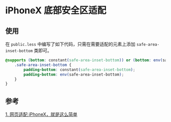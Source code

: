 # iPhoneX 底部安全区适配

## 使用

在 `public.less` 中编写了如下代码，只需在需要适配的元素上添加 `safe-area-inset-bottom` 类即可。


```css
@supports (bottom: constant(safe-area-inset-bottom)) or (bottom: env(safe-area-inset-bottom)) {
    .safe-area-inset-bottom {
        padding-bottom: constant(safe-area-inset-bottom);
        padding-bottom: env(safe-area-inset-bottom);
    }
}
```




## 参考

[1. 网页适配 iPhoneX，就是这么简单
](https://aotu.io/notes/2017/11/27/iphonex/index.html)
